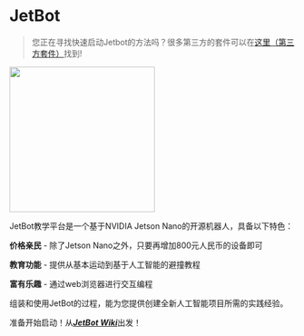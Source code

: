 # JetBot

<!--[<img src="https://img.shields.io/discord/553852754058280961.svg">](https://discord.gg/Ady6NtF) -->

> 您正在寻找快速启动Jetbot的方法吗？很多第三方的套件可以在[这里（第三方套件）](../../wiki/第三方套件)找到!

<img src="https://github.com/NVIDIA-AI-IOT/jetbot/wiki/images/jetson-jetbot-illustration_1600x1260.png" height="256">

JetBot教学平台是一个基于NVIDIA Jetson Nano的开源机器人，具备以下特色：

**价格亲民** - 除了Jetson Nano之外，只要再增加800元人民币的设备即可

**教育功能** - 提供从基本运动到基于人工智能的避撞教程

**富有乐趣** - 通过web浏览器进行交互编程

组装和使用JetBot的过程，能为您提供创建全新人工智能项目所需的实践经验。

准备开始启动！从[***JetBot Wiki***](https://github.com/whoseai/jetbot-cn/wiki)出发！
